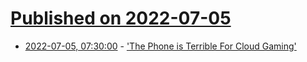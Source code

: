 # [Published on 2022-07-05](index.md)

* [2022-07-05, 07:30:00](https://games.slashdot.org/story/22/07/04/1927218/the-phone-is-terrible-for-cloud-gaming?utm_source=rss1.0mainlinkanon&utm_medium=feed) - ['The Phone is Terrible For Cloud Gaming'](https://games.slashdot.org/story/22/07/04/1927218/the-phone-is-terrible-for-cloud-gaming?utm_source=rss1.0mainlinkanon&utm_medium=feed)
